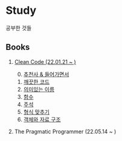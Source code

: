 # Study
공부한 것들

## Books
1. [Clean Code (22.01.21 ~ )](https://github.com/Jeje01/TIL/tree/main/Books/Clean%20Code)

    0. [추천사 & 들어가면서](https://github.com/Jeje01/TIL/blob/main/Books/Clean%20Code/Day01.md)
    1. [깨끗한 코드](https://github.com/Jeje01/TIL/blob/main/Books/Clean%20Code/Day02-03.md)
    2. [의미있는 이름](https://github.com/Jeje01/TIL/blob/main/Books/Clean%20Code/Day04-05.md)
    3. [함수](https://github.com/Jeje01/TIL/blob/main/Books/Clean%20Code/Day06-07.md)
    4. [주석](https://github.com/Jeje01/TIL/blob/main/Books/Clean%20Code/Day08-09.md)
    5. [형식 맞추기](https://github.com/Jeje01/TIL/blob/main/Books/Clean%20Code/Day10.md)
    6. [객체와 자료 구조](https://github.com/Jeje01/TIL/tree/main/Books/Clean%20Code/Day12.md)

2. The Pragmatic Programmer (22.05.14 ~ )
